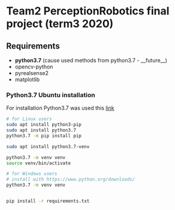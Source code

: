 # Team2 PerceptionRobotics final project (term3 2020)

## Requirements
- **python3.7** (cause used methods from python3.7 - \_\_future__)
- opencv-python
- pyrealsense2
- matplotlib


### Python3.7 Ubuntu installation
For installation Python3.7 was used this [link](https://stackoverflow.com/questions/54633657/how-to-install-pip-for-python-3-7-on-ubuntu-18)
```bash
# for Linux users 
sudo apt install python3-pip
sudo apt install python3.7
python3.7 -m pip install pip

sudo apt install python3.7-venv

python3.7 -m venv venv 
source venv/bin/activate

# for Windows users
# install with https://www.python.org/downloads/
python3.7 -m venv venv 


pip install -r requirements.txt
```